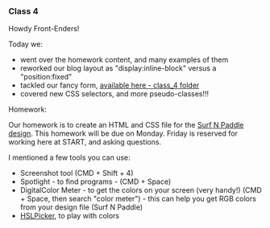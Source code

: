 ### Class 4

Howdy Front-Enders!

Today we:

- went over the homework content, and many examples of them
- reworked our blog layout as "display:inline-block" versus a "position:fixed"
- tackled our fancy form, [available here - class_4 folder](./class_4/)
- covered new CSS selectors, and more pseudo-classes!!!

Homework:

Our homework is to create an HTML and CSS file for the [Surf N Paddle design](./class_4/surf-and-paddle.png). This homework will be due on Monday. Friday is reserved for working here at START, and asking questions.

I mentioned a few tools you can use:

- Screenshot tool (CMD + Shift + 4)
- Spotlight - to find programs - (CMD + Space)
- DigitalColor Meter - to get the colors on your screen (very handy!) (CMD + Space, then search "color meter") - this can help you get RGB colors from your design file (Surf N Paddle)
- [HSLPicker](http://hslpicker.com), to play with colors
